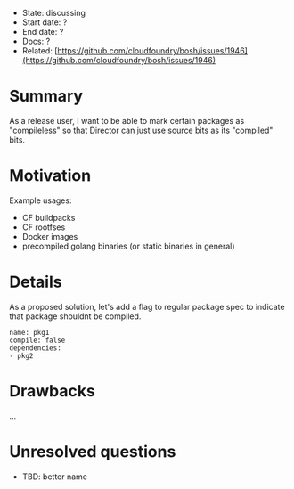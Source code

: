 - State: discussing
- Start date: ?
- End date: ?
- Docs: ?
- Related: [https://github.com/cloudfoundry/bosh/issues/1946](https://github.com/cloudfoundry/bosh/issues/1946)

# Summary

As a release user, I want to be able to mark certain packages as "compileless" so that Director can just use source bits as its "compiled" bits.

# Motivation

Example usages:

- CF buildpacks
- CF rootfses
- Docker images
- precompiled golang binaries (or static binaries in general)

# Details

As a proposed solution, let's add a flag to regular package spec to indicate that package shouldnt be compiled.

```
name: pkg1
compile: false
dependencies:
- pkg2
```

# Drawbacks

...

# Unresolved questions

- TBD: better name

